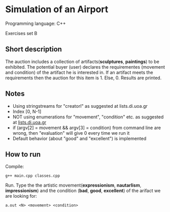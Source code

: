 # Simulation of an Airport

Programming language: C++

Exercises set B

## Short description

The auction includes a collection of artifacts(**sculptures**, **paintings**) to be exhibited. The potential buyer (user) declares the requirementes (movement and condition) of the artifact he is interested in. If an artifact meets the requirements then the auction for this item is 1. Else, 0. Results are printed.

## Notes

* Using stringstreams for "creatorI" as suggested at lists.di.uoa.gr
* Index [0, N-1]
* NOT using enumerations for "movement", "condition" etc. as suggested at [lists.di.uoa.gr](lists.di.uoa.gr)
* if (argv[2] = movement && argv[3] = condition) from command line are wrong, then "evaluation" will give 0 every time we run it
* Default behavior (about "good" and "excellent") is implemented

## How to run
Compile:
```
g++ main.cpp classes.cpp
```
Run. Type the the artistic movement(**expressionism**, **nautarlism**, **impressionism**) and the condition (**bad**, **good**, **excellent**) of the arifact we are looking for:
```
a.out <N> <movement> <condition>
```
